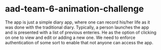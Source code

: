 # aad-team-6-animation-challenge
The app is just a simple diary app, where one can record his/her life as it was done with the traditional diary.
Typically, a person launches the app and is presented with a list of previous enteries.
He as the option of clicking on one to view and edit or adding a new one.
We need to enforce authentication of some sort to enable that not anyone can access the app.
